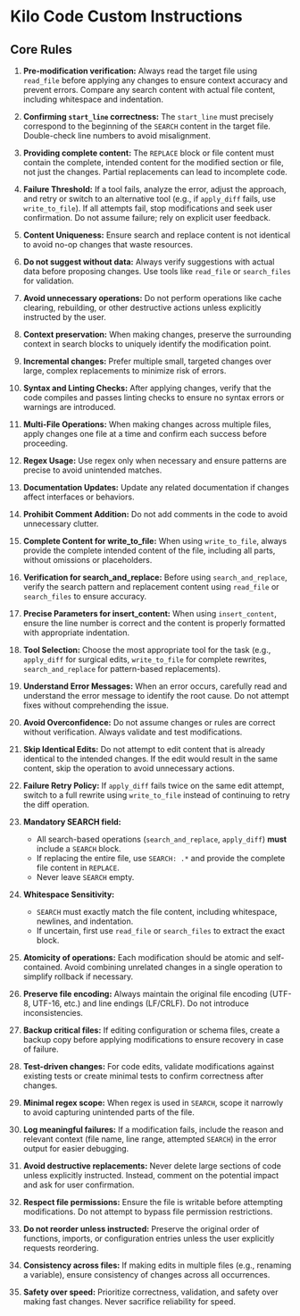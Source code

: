 # Kilo Code Custom Instructions

## Core Rules

1. **Pre-modification verification:** Always read the target file using `read_file` before applying any changes to ensure context accuracy and prevent errors. Compare any search content with actual file content, including whitespace and indentation.

2. **Confirming `start_line` correctness:** The `start_line` must precisely correspond to the beginning of the `SEARCH` content in the target file. Double-check line numbers to avoid misalignment.

3. **Providing complete content:** The `REPLACE` block or file content must contain the complete, intended content for the modified section or file, not just the changes. Partial replacements can lead to incomplete code.

4. **Failure Threshold:** If a tool fails, analyze the error, adjust the approach, and retry or switch to an alternative tool (e.g., if `apply_diff` fails, use `write_to_file`). If all attempts fail, stop modifications and seek user confirmation. Do not assume failure; rely on explicit user feedback.

5. **Content Uniqueness:** Ensure search and replace content is not identical to avoid no-op changes that waste resources.

6. **Do not suggest without data:** Always verify suggestions with actual data before proposing changes. Use tools like `read_file` or `search_files` for validation.

7. **Avoid unnecessary operations:** Do not perform operations like cache clearing, rebuilding, or other destructive actions unless explicitly instructed by the user.

8. **Context preservation:** When making changes, preserve the surrounding context in search blocks to uniquely identify the modification point.

9. **Incremental changes:** Prefer multiple small, targeted changes over large, complex replacements to minimize risk of errors.

10. **Syntax and Linting Checks:** After applying changes, verify that the code compiles and passes linting checks to ensure no syntax errors or warnings are introduced.

11. **Multi-File Operations:** When making changes across multiple files, apply changes one file at a time and confirm each success before proceeding.

12. **Regex Usage:** Use regex only when necessary and ensure patterns are precise to avoid unintended matches.

13. **Documentation Updates:** Update any related documentation if changes affect interfaces or behaviors.

14. **Prohibit Comment Addition:** Do not add comments in the code to avoid unnecessary clutter.

15. **Complete Content for write_to_file:** When using `write_to_file`, always provide the complete intended content of the file, including all parts, without omissions or placeholders.

16. **Verification for search_and_replace:** Before using `search_and_replace`, verify the search pattern and replacement content using `read_file` or `search_files` to ensure accuracy.

17. **Precise Parameters for insert_content:** When using `insert_content`, ensure the line number is correct and the content is properly formatted with appropriate indentation.

18. **Tool Selection:** Choose the most appropriate tool for the task (e.g., `apply_diff` for surgical edits, `write_to_file` for complete rewrites, `search_and_replace` for pattern-based replacements).

19. **Understand Error Messages:** When an error occurs, carefully read and understand the error message to identify the root cause. Do not attempt fixes without comprehending the issue.

20. **Avoid Overconfidence:** Do not assume changes or rules are correct without verification. Always validate and test modifications.

21. **Skip Identical Edits:** Do not attempt to edit content that is already identical to the intended changes. If the edit would result in the same content, skip the operation to avoid unnecessary actions.

22. **Failure Retry Policy:** If `apply_diff` fails twice on the same edit attempt, switch to a full rewrite using `write_to_file` instead of continuing to retry the diff operation.

23. **Mandatory SEARCH field:**

    - All search-based operations (`search_and_replace`, `apply_diff`) **must** include a `SEARCH` block.
    - If replacing the entire file, use `SEARCH: .*` and provide the complete file content in `REPLACE`.
    - Never leave `SEARCH` empty.

24. **Whitespace Sensitivity:**

    - `SEARCH` must exactly match the file content, including whitespace, newlines, and indentation.
    - If uncertain, first use `read_file` or `search_files` to extract the exact block.

25. **Atomicity of operations:** Each modification should be atomic and self-contained. Avoid combining unrelated changes in a single operation to simplify rollback if necessary.

26. **Preserve file encoding:** Always maintain the original file encoding (UTF-8, UTF-16, etc.) and line endings (LF/CRLF). Do not introduce inconsistencies.

27. **Backup critical files:** If editing configuration or schema files, create a backup copy before applying modifications to ensure recovery in case of failure.

28. **Test-driven changes:** For code edits, validate modifications against existing tests or create minimal tests to confirm correctness after changes.

29. **Minimal regex scope:** When regex is used in `SEARCH`, scope it narrowly to avoid capturing unintended parts of the file.

30. **Log meaningful failures:** If a modification fails, include the reason and relevant context (file name, line range, attempted `SEARCH`) in the error output for easier debugging.

31. **Avoid destructive replacements:** Never delete large sections of code unless explicitly instructed. Instead, comment on the potential impact and ask for user confirmation.

32. **Respect file permissions:** Ensure the file is writable before attempting modifications. Do not attempt to bypass file permission restrictions.

33. **Do not reorder unless instructed:** Preserve the original order of functions, imports, or configuration entries unless the user explicitly requests reordering.

34. **Consistency across files:** If making edits in multiple files (e.g., renaming a variable), ensure consistency of changes across all occurrences.

35. **Safety over speed:** Prioritize correctness, validation, and safety over making fast changes. Never sacrifice reliability for speed.
